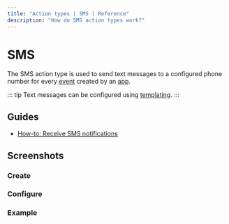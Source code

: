 ```yaml
---
title: "Action types | SMS | Reference"
description: "How do SMS action types work?"
---
```


# SMS

The SMS action type is used to send text messages to a configured phone number for every [event](/reference/events/) created by an [app](/reference/apps/).

::: tip
Text messages can be configured using [templating](/reference/templating/).
:::

## Guides

* [How-to: Receive SMS notifications](/how-to/receive-sms-notifications/)

## Screenshots

### Create

<CaptionedImage
  src="/images/modals/office-create-action-sms.png"
  alt="The 'New action' dialog with the 'SMS' action type selected in the Routegy admin app"
  width="75%"
/>

### Configure

<CaptionedImage
  src="/images/modals/office-create-action-sms-filled.png"
  alt="The 'New action' dialog with the 'SMS' action type configured in the Routegy admin app"
  width="75%"
/>

### Example

<CaptionedImage
  src="/images/actions/personal-office-coffee-machine-sms.png"
  alt="An SMS message generated by an interaction with a Routegy app named 'Coffee machine'"
  width="75%"
/>
